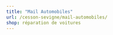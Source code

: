 ```yaml
---
title: "Mail Automobiles"
url: /cesson-sevigne/mail-automobiles/
shop: réparation de voitures
---
```

